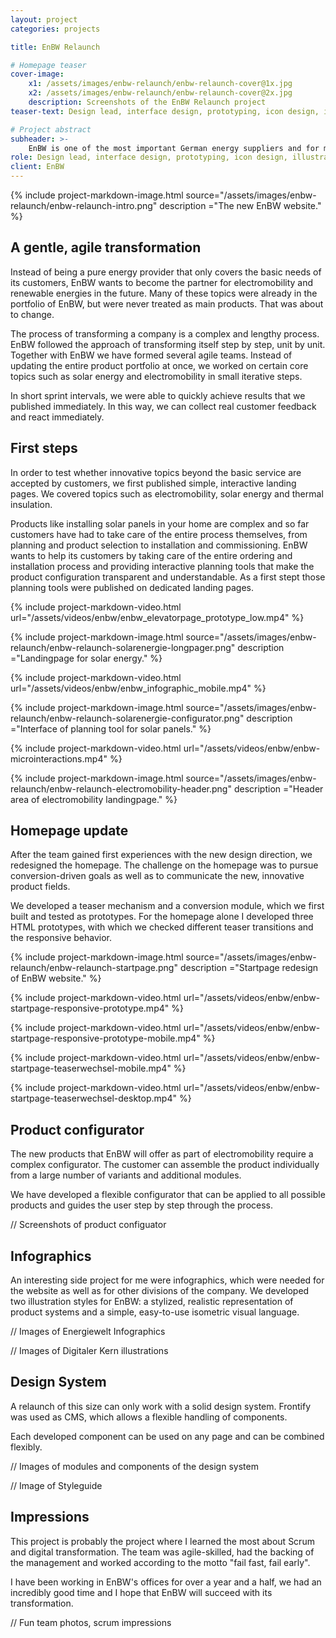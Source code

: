 ```yaml
---
layout: project
categories: projects

title: EnBW Relaunch

# Homepage teaser
cover-image:
    x1: /assets/images/enbw-relaunch/enbw-relaunch-cover@1x.jpg
    x2: /assets/images/enbw-relaunch/enbw-relaunch-cover@2x.jpg
    description: Screenshots of the EnBW Relaunch project
teaser-text: Design lead, interface design, prototyping, icon design, illustraton

# Project abstract
subheader: >-
    EnBW is one of the most important German energy suppliers and for many people in Germany the number one source of gas and electricity. The company wants to transform itself: from a pure basic supplier to an innovative service provider that is a leader in topics such as renewable energy and electromobility.
role: Design lead, interface design, prototyping, icon design, illustraton
client: EnBW
---
```


{% include project-markdown-image.html source="/assets/images/enbw-relaunch/enbw-relaunch-intro.png" description ="The new EnBW website." %}

A gentle, agile transformation
------------------------------

Instead of being a pure energy provider that only covers the basic needs of its customers, EnBW wants to become the partner for electromobility and renewable energies in the future. Many of these topics were already in the portfolio of EnBW, but were never treated as main products. That was about to change.

The process of transforming a company is a complex and lengthy process. EnBW followed the approach of transforming itself step by step, unit by unit. Together with EnBW we have formed several agile teams. Instead of updating the entire product portfolio at once, we worked on certain core topics such as solar energy and electromobility in small iterative steps. 

In short sprint intervals, we were able to quickly achieve results that we published immediately. In this way, we can collect real customer feedback and react immediately.

First steps
-----------

In order to test whether innovative topics beyond the basic service are accepted by customers, we first published simple, interactive landing pages. We covered topics such as electromobility, solar energy and thermal insulation.

Products like installing solar panels in your home are complex and so far customers have had to take care of the entire process themselves, from planning and product selection to installation and commissioning. EnBW wants to help its customers by taking care of the entire ordering and installation process and providing interactive planning tools that make the product configuration transparent and understandable. As a first stept those planning tools were published on dedicated landing pages.

{% include project-markdown-video.html url="/assets/videos/enbw/enbw_elevatorpage_prototype_low.mp4" %}

{% include project-markdown-image.html source="/assets/images/enbw-relaunch/enbw-relaunch-solarenergie-longpager.png" description ="Landingpage for solar energy." %}

{% include project-markdown-video.html url="/assets/videos/enbw/enbw_infographic_mobile.mp4" %}

{% include project-markdown-image.html source="/assets/images/enbw-relaunch/enbw-relaunch-solarenergie-configurator.png" description ="Interface of planning tool for solar panels." %}

{% include project-markdown-video.html url="/assets/videos/enbw/enbw-microinteractions.mp4" %}

{% include project-markdown-image.html source="/assets/images/enbw-relaunch/enbw-relaunch-electromobility-header.png" description ="Header area of electromobility landingpage." %}

Homepage update
---------------

After the team gained first experiences with the new design direction, we redesigned the homepage. The challenge on the homepage was to pursue conversion-driven goals as well as to communicate the new, innovative product fields.

We developed a teaser mechanism and a conversion module, which we first built and tested as prototypes. For the homepage alone I developed three HTML prototypes, with which we checked different teaser transitions and the responsive behavior.

{% include project-markdown-image.html source="/assets/images/enbw-relaunch/enbw-relaunch-startpage.png" description ="Startpage redesign of EnBW website." %}

{% include project-markdown-video.html url="/assets/videos/enbw/enbw-startpage-responsive-prototype.mp4" %}

{% include project-markdown-video.html url="/assets/videos/enbw/enbw-startpage-responsive-prototype-mobile.mp4" %}

{% include project-markdown-video.html url="/assets/videos/enbw/enbw-startpage-teaserwechsel-mobile.mp4" %}

{% include project-markdown-video.html url="/assets/videos/enbw/enbw-startpage-teaserwechsel-desktop.mp4" %}

Product configurator
--------------------

The new products that EnBW will offer as part of electromobility require a complex configurator. The customer can assemble the product individually from a large number of variants and additional modules.

We have developed a flexible configurator that can be applied to all possible products and guides the user step by step through the process.

// Screenshots of product configuator

Infographics
------------

An interesting side project for me were infographics, which were needed for the website as well as for other divisions of the company. We developed two illustration styles for EnBW: a stylized, realistic representation of product systems and a simple, easy-to-use isometric visual language.

// Images of Energiewelt Infographics

// Images of Digitaler Kern illustrations

Design System
-------------

A relaunch of this size can only work with a solid design system. Frontify was used as CMS, which allows a flexible handling of components. 

Each developed component can be used on any page and can be combined flexibly.

// Images of modules and components of the design system

// Image of Styleguide

Impressions
-----------

This project is probably the project where I learned the most about Scrum and digital transformation. The team was agile-skilled, had the backing of the management and worked according to the motto "fail fast, fail early". 

I have been working in EnBW's offices for over a year and a half, we had an incredibly good time and I hope that EnBW will succeed with its transformation.

// Fun team photos, scrum impressions
